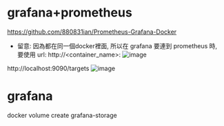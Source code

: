 # grafana+prometheus
https://github.com/880831ian/Prometheus-Grafana-Docker
* 留意: 因為都在同一個docker裡面, 所以在 grafana 要連到 prometheus 時, 要使用 url: http://<container_name>:<port>
![image](https://github.com/weilingpan/milvus/assets/42767268/c8aba729-d1f8-4188-9641-1235511654cc)

http://localhost:9090/targets
![image](https://github.com/weilingpan/milvus/assets/42767268/199f1821-8e3e-4c43-bdde-6ac3ac2cdca6)


# grafana
docker volume create grafana-storage